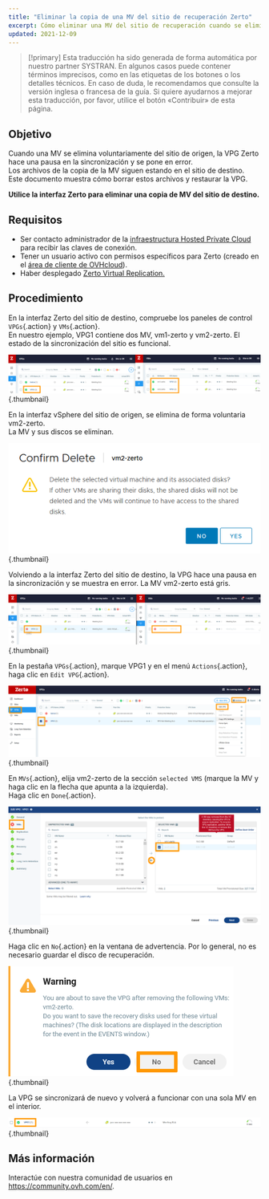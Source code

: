 ```yaml
---
title: "Eliminar la copia de una MV del sitio de recuperación Zerto"
excerpt: Cómo eliminar una MV del sitio de recuperación cuando se elimina del sitio de origen
updated: 2021-12-09
---
```


> [!primary]
> Esta traducción ha sido generada de forma automática por nuestro partner SYSTRAN. En algunos casos puede contener términos imprecisos, como en las etiquetas de los botones o los detalles técnicos. En caso de duda, le recomendamos que consulte la versión inglesa o francesa de la guía. Si quiere ayudarnos a mejorar esta traducción, por favor, utilice el botón «Contribuir» de esta página.
>


## Objetivo

Cuando una MV se elimina voluntariamente del sitio de origen, la VPG Zerto hace una pausa en la sincronización y se pone en error.<br>
Los archivos de la copia de la MV siguen estando en el sitio de destino.<br>
Este documento muestra cómo borrar estos archivos y restaurar la VPG.

**Utilice la interfaz Zerto para eliminar una copia de MV del sitio de destino.**

## Requisitos

- Ser contacto administrador de la [infraestructura Hosted Private Cloud](https://www.ovhcloud.com/es-es/enterprise/products/hosted-private-cloud/) para recibir las claves de conexión.
- Tener un usuario activo con permisos específicos para Zerto (creado en el [área de cliente de OVHcloud](https://www.ovh.com/auth/?action=gotomanager&from=https://www.ovh.es/&ovhSubsidiary=es)).
- Haber desplegado [Zerto Virtual Replication.](/pages/hosted_private_cloud/hosted_private_cloud_powered_by_vmware/zerto_virtual_replication_as_a_service)

## Procedimiento

En la interfaz Zerto del sitio de destino, compruebe los paneles de control `VPGs`{.action} y `VMs`{.action}.<br>
En nuestro ejemplo, VPG1 contiene dos MV, vm1-zerto y vm2-zerto. El estado de la sincronización del sitio es funcional.

![Dash](images/en01sync.png){.thumbnail}

En la interfaz vSphere del sitio de origen, se elimina de forma voluntaria vm2-zerto.<br>
La MV y sus discos se eliminan.

![VM](images/en02vmdelete.png){.thumbnail}

Volviendo a la interfaz Zerto del sitio de destino, la VPG hace una pausa en la sincronización y se muestra en error. La MV vm2-zerto está gris.

![VM](images/en03vpgerror.png){.thumbnail}

En la pestaña `VPGs`{.action}, marque VPG1 y en el menú `Actions`{.action}, haga clic en `Edit VPG`{.action}.

![VPG](images/en04vpgedit.png){.thumbnail}

En `MVs`{.action}, elija vm2-zerto de la sección `selected VMS` (marque la MV y haga clic en la flecha que apunta a la izquierda).<br>
Haga clic en `Done`{.action}.

![VPG](images/en05vpgremove.png){.thumbnail}

Haga clic en `No`{.action} en la ventana de advertencia. Por lo general, no es necesario guardar el disco de recuperación.

![VPG](images/en06warning.png){.thumbnail}

La VPG se sincronizará de nuevo y volverá a funcionar con una sola MV en el interior.

![DONE](images/en07green.png){.thumbnail}

## Más información

Interactúe con nuestra comunidad de usuarios en <https://community.ovh.com/en/>.
